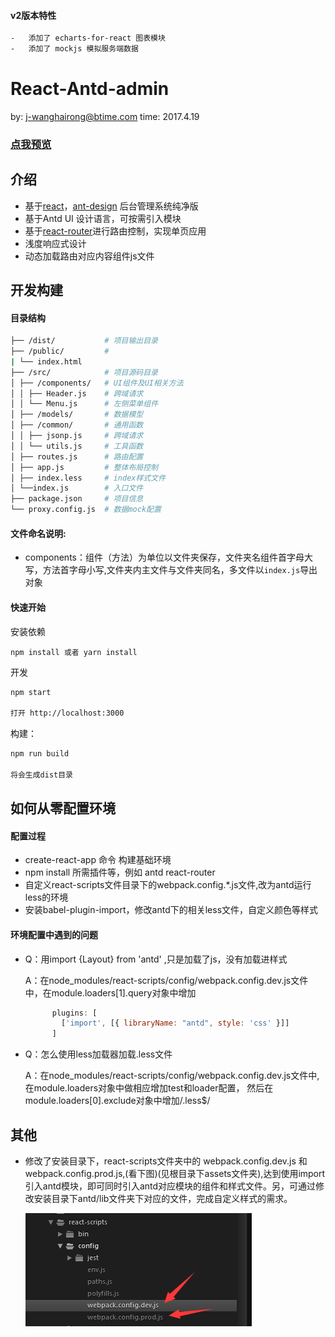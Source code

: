 #### v2版本特性
```bash
-   添加了 echarts-for-react 图表模块
-   添加了 mockjs 模拟服务端数据
```

# React-Antd-admin 
by:   j-wanghairong@btime.com
time: 2017.4.19

### [点我预览](http://data.btime.com)

## 介绍
-   基于[react](https://github.com/facebook/react)，[ant-design](https://github.com/ant-design/ant-design) 后台管理系统纯净版
-   基于Antd UI 设计语言，可按需引入模块
-   基于[react-router](https://github.com/ReactTraining/react-router)进行路由控制，实现单页应用
-   浅度响应式设计
-   动态加载路由对应内容组件js文件

## 开发构建

#### 目录结构
```bash
├── /dist/           # 项目输出目录
├── /public/         # 
| └── index.html     
├── /src/            # 项目源码目录
│ ├── /components/   # UI组件及UI相关方法
│ │ ├── Header.js    # 跨域请求
│ │ └── Menu.js      # 左侧菜单组件
│ ├── /models/       # 数据模型
│ ├── /common/       # 通用函数
│ │ ├── jsonp.js     # 跨域请求
│ │ └── utils.js     # 工具函数
│ ├── routes.js      # 路由配置
│ ├── app.js         # 整体布局控制
│ ├── index.less     # index样式文件
│ └──index.js        # 入口文件
├── package.json     # 项目信息
└── proxy.config.js  # 数据mock配置
```

#### 文件命名说明:

-   components：组件（方法）为单位以文件夹保存，文件夹名组件首字母大写，方法首字母小写,文件夹内主文件与文件夹同名，多文件以`index.js`导出对象


#### 快速开始

安装依赖

    npm install 或者 yarn install
    
开发

```bash
npm start    

打开 http://localhost:3000
```


构建：

```bash
npm run build

将会生成dist目录
```
    
## 如何从零配置环境

#### 配置过程
-   create-react-app 命令 构建基础环境
-   npm install 所需插件等，例如 antd  react-router 
-   自定义react-scripts文件目录下的webpack.config.*.js文件,改为antd运行less的环境
-   安装babel-plugin-import，修改antd下的相关less文件，自定义颜色等样式

#### 环境配置中遇到的问题
-   Q：用import {Layout} from 'antd' ,只是加载了js，没有加载进样式
    
    A：在node_modules/react-scripts/config/webpack.config.dev.js文件中，在module.loaders[1].query对象中增加
    ```javascript
          plugins: [
            ['import', [{ libraryName: "antd", style: 'css' }]]
          ]
    ```
-   Q：怎么使用less加载器加载.less文件
    
    A：在node_modules/react-scripts/config/webpack.config.dev.js文件中,在module.loaders对象中做相应增加test和loader配置，
       然后在module.loaders[0].exclude对象中增加/\.less$/


## 其他

-   修改了安装目录下，react-scripts文件夹中的 webpack.config.dev.js 和 webpack.config.prod.js,(看下图)(见根目录下assets文件夹),达到使用import引入antd模块，即可同时引入antd对应模块的组件和样式文件。另，可通过修改安装目录下antd/lib文件夹下对应的文件，完成自定义样式的需求。

    ![](assets/react-scripts.png)


